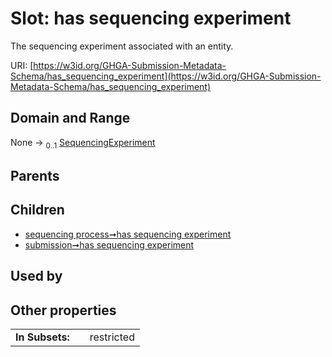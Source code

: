 
# Slot: has sequencing experiment


The sequencing experiment associated with an entity.

URI: [https://w3id.org/GHGA-Submission-Metadata-Schema/has_sequencing_experiment](https://w3id.org/GHGA-Submission-Metadata-Schema/has_sequencing_experiment)


## Domain and Range

None &#8594;  <sub>0..1</sub> [SequencingExperiment](SequencingExperiment.md)

## Parents


## Children

 *  [sequencing process➞has sequencing experiment](sequencing_process_has_sequencing_experiment.md)
 *  [submission➞has sequencing experiment](submission_has_sequencing_experiment.md)

## Used by


## Other properties

|  |  |  |
| --- | --- | --- |
| **In Subsets:** | | restricted |

